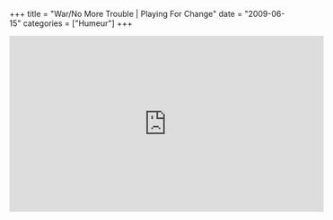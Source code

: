 +++
title = "War/No More Trouble | Playing For Change"
date = "2009-06-15"
categories = ["Humeur"]
+++


<iframe width="560" height="315" src="https://www.youtube.com/embed/S9oaJRJdJQk" frameborder="0" allowfullscreen></iframe>